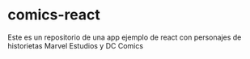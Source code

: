 # comics-react
Este es un repositorio de una app ejemplo de react con personajes de historietas Marvel Estudios y DC Comics
